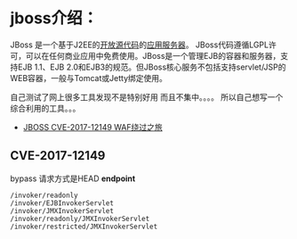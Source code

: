 # jboss介绍：

JBoss 是一个基于J2EE的[开放源代码](https://baike.baidu.com/item/开放源代码/114160)的[应用服务器](https://baike.baidu.com/item/应用服务器/4971773)。 JBoss代码遵循LGPL许可，可以在任何商业应用中免费使用。JBoss是一个管理EJB的容器和服务器，支持EJB 1.1、EJB  2.0和EJB3的规范。但JBoss核心服务不包括支持servlet/JSP的WEB容器，一般与Tomcat或Jetty绑定使用。

自己测试了网上很多工具发现不是特别好用 而且不集中。。。。
所以自己想写一个综合利用的工具。。。

+ [JBOSS CVE-2017-12149 WAF绕过之旅](https://www.yulegeyu.com/2021/03/05/JBOSS-CVE-2017-12149-WAF%E7%BB%95%E8%BF%87%E4%B9%8B%E6%97%85/)

## CVE-2017-12149
bypass  请求方式是HEAD
**endpoint**
```
/invoker/readonly
/invoker/EJBInvokerServlet
/invoker/JMXInvokerServlet
/invoker/readonly/JMXInvokerServlet
/invoker/restricted/JMXInvokerServlet
```
